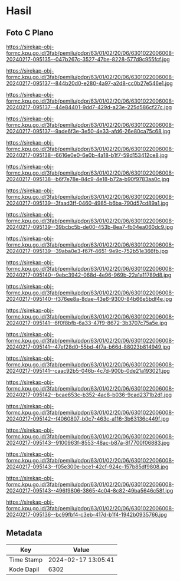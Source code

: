 # Hasil

## Foto C Plano

https://sirekap-obj-formc.kpu.go.id/3fab/pemilu/pdpr/63/01/02/20/06/6301022006008-20240217-095135--047b267c-3527-47be-8228-577d9c955fcf.jpg

https://sirekap-obj-formc.kpu.go.id/3fab/pemilu/pdpr/63/01/02/20/06/6301022006008-20240217-095137--844b20d0-e280-4a97-a2d8-cc0b27e546e1.jpg

https://sirekap-obj-formc.kpu.go.id/3fab/pemilu/pdpr/63/01/02/20/06/6301022006008-20240217-095137--44e84401-9dd7-429d-a23e-225d586cf27c.jpg

https://sirekap-obj-formc.kpu.go.id/3fab/pemilu/pdpr/63/01/02/20/06/6301022006008-20240217-095137--9ade6f3e-3e50-4e33-afd6-26e80ca75c68.jpg

https://sirekap-obj-formc.kpu.go.id/3fab/pemilu/pdpr/63/01/02/20/06/6301022006008-20240217-095138--6616e0e0-6e0b-4a18-b1f7-59d153412ce8.jpg

https://sirekap-obj-formc.kpu.go.id/3fab/pemilu/pdpr/63/01/02/20/06/6301022006008-20240217-095138--b6f7e78e-84c9-4e18-b72a-b90f9783aa0c.jpg

https://sirekap-obj-formc.kpu.go.id/3fab/pemilu/pdpr/63/01/02/20/06/6301022006008-20240217-095139--3faad3ff-0460-4985-b6ba-790d57cd89a1.jpg

https://sirekap-obj-formc.kpu.go.id/3fab/pemilu/pdpr/63/01/02/20/06/6301022006008-20240217-095139--39bcbc5b-de00-453b-8ea7-fb04ea060dc9.jpg

https://sirekap-obj-formc.kpu.go.id/3fab/pemilu/pdpr/63/01/02/20/06/6301022006008-20240217-095139--39aba0e3-f67f-4651-9e9c-752b51e366fb.jpg

https://sirekap-obj-formc.kpu.go.id/3fab/pemilu/pdpr/63/01/02/20/06/6301022006008-20240217-095140--9ebc3942-068d-4e96-969b-22a1a11789d8.jpg

https://sirekap-obj-formc.kpu.go.id/3fab/pemilu/pdpr/63/01/02/20/06/6301022006008-20240217-095140--f376ee8a-8dae-43e6-9300-84b66e5bdf4e.jpg

https://sirekap-obj-formc.kpu.go.id/3fab/pemilu/pdpr/63/01/02/20/06/6301022006008-20240217-095141--6f0f8bfb-6a33-47f9-8672-3b3707c75a5e.jpg

https://sirekap-obj-formc.kpu.go.id/3fab/pemilu/pdpr/63/01/02/20/06/6301022006008-20240217-095141--47ef28d0-55bd-4f7a-b66d-88023b814949.jpg

https://sirekap-obj-formc.kpu.go.id/3fab/pemilu/pdpr/63/01/02/20/06/6301022006008-20240217-095141--caac92b5-046b-4c7d-900b-0de21a193021.jpg

https://sirekap-obj-formc.kpu.go.id/3fab/pemilu/pdpr/63/01/02/20/06/6301022006008-20240217-095142--bcae653c-b352-4ac8-b036-9cad2371b2d1.jpg

https://sirekap-obj-formc.kpu.go.id/3fab/pemilu/pdpr/63/01/02/20/06/6301022006008-20240217-095142--f4060807-b0c7-463c-a116-3b63136c449f.jpg

https://sirekap-obj-formc.kpu.go.id/3fab/pemilu/pdpr/63/01/02/20/06/6301022006008-20240217-095143--9100963f-8553-48ac-b87a-8f7700f06883.jpg

https://sirekap-obj-formc.kpu.go.id/3fab/pemilu/pdpr/63/01/02/20/06/6301022006008-20240217-095143--f05e300e-bce1-42cf-924c-157b85df9808.jpg

https://sirekap-obj-formc.kpu.go.id/3fab/pemilu/pdpr/63/01/02/20/06/6301022006008-20240217-095143--496f9806-3865-4c04-8c82-49ba5646c58f.jpg

https://sirekap-obj-formc.kpu.go.id/3fab/pemilu/pdpr/63/01/02/20/06/6301022006008-20240217-095136--bc99fbf4-c3eb-417d-b1f4-1942b0935766.jpg


## Metadata

| Key        | Value               |
| ---------- | ------------------- |
| Time Stamp | 2024-02-17 13:05:41 |
| Kode Dapil | 6302                |



